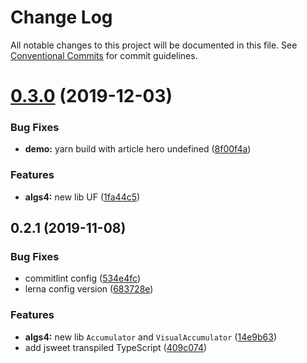 # Change Log

All notable changes to this project will be documented in this file.
See [Conventional Commits](https://conventionalcommits.org) for commit guidelines.

# [0.3.0](https://github.com/devrsi0n/typescript-algorithms/compare/v0.2.2...v0.3.0) (2019-12-03)

### Bug Fixes

- **demo:** yarn build with article hero undefined ([8f00f4a](https://github.com/devrsi0n/typescript-algorithms/commit/8f00f4afdd1f8af259fba2842f15fdade320c29c))

### Features

- **algs4:** new lib UF ([1fa44c5](https://github.com/devrsi0n/typescript-algorithms/commit/1fa44c5405c78a65e14b3255f1e0f56d53b9275e))

## 0.2.1 (2019-11-08)

### Bug Fixes

- commitlint config ([534e4fc](https://github.com/devrsi0n/Algorithms/commit/534e4fc96d312c906517ba32004954d4f522f3ed))
- lerna config version ([683728e](https://github.com/devrsi0n/Algorithms/commit/683728ea43ec63e6aceb6791a7ea752a92f1bde4))

### Features

- **algs4:** new lib `Accumulator` and `VisualAccumulator` ([14e9b63](https://github.com/devrsi0n/Algorithms/commit/14e9b63697e07b102258e0c20561236d943111a1))
- add jsweet transpiled TypeScript ([409c074](https://github.com/devrsi0n/Algorithms/commit/409c07479b4e5d276843117e7ca2ed2cf5d9632f))
